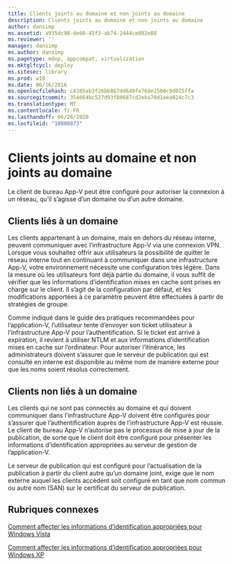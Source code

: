 ```yaml
---
title: Clients joints au domaine et non joints au domaine
description: Clients joints au domaine et non joints au domaine
author: dansimp
ms.assetid: a935dc98-de60-45f3-ab74-2444ce082e88
ms.reviewer: ''
manager: dansimp
ms.author: dansimp
ms.pagetype: mdop, appcompat, virtualization
ms.mktglfcycl: deploy
ms.sitesec: library
ms.prod: w10
ms.date: 06/16/2016
ms.openlocfilehash: c4385ab3f26bb867dd649fe768e1500c9d015ffa
ms.sourcegitcommit: 354664bc527d93f80687cd2eba70d1eea024c7c3
ms.translationtype: MT
ms.contentlocale: fr-FR
ms.lasthandoff: 06/26/2020
ms.locfileid: "10808873"
---
```

# Clients joints au domaine et non joints au domaine


Le client de bureau App-V peut être configuré pour autoriser la connexion à un réseau, qu’il s’agisse d’un domaine ou d’un autre domaine.

## Clients liés à un domaine


Les clients appartenant à un domaine, mais en dehors du réseau interne, peuvent communiquer avec l’infrastructure App-V via une connexion VPN. Lorsque vous souhaitez offrir aux utilisateurs la possibilité de quitter le réseau interne tout en continuant à communiquer dans une infrastructure App-V, votre environnement nécessite une configuration très légère. Dans la mesure où les utilisateurs font déjà partie du domaine, il vous suffit de vérifier que les informations d’identification mises en cache sont prises en charge sur le client. Il s’agit de la configuration par défaut, et les modifications apportées à ce paramètre peuvent être effectuées à partir de stratégies de groupe.

Comme indiqué dans le guide des pratiques recommandées pour l’application-V, l’utilisateur tente d’envoyer son ticket utilisateur à l’infrastructure App-V pour l’authentification. Si le ticket est arrivé à expiration, il revient à utiliser NTLM et aux informations d’identification mises en cache sur l’ordinateur. Pour autoriser l’itinérance, les administrateurs doivent s’assurer que le serveur de publication qui est consulté en interne est disponible au même nom de manière externe pour que les noms soient résolus correctement.

## Clients non liés à un domaine


Les clients qui ne sont pas connectés au domaine et qui doivent communiquer dans l’infrastructure App-V doivent être configurés pour s’assurer que l’authentification auprès de l’infrastructure App-V est réussie. Le client de bureau App-V n’autorise pas le processus de mise à jour de la publication, de sorte que le client doit être configuré pour présenter les informations d’identification appropriées au serveur de gestion de l’application-V.

Le serveur de publication qui est configuré pour l’actualisation de la publication à partir du client autre qu’un domaine joint, exige que le nom externe auquel les clients accèdent soit configuré en tant que nom commun ou autre nom (SAN) sur le certificat du serveur de publication.

## Rubriques connexes


[Comment affecter les informations d’identification appropriées pour Windows Vista](how-to-assign--the-proper-credentials-for-windows-vista.md)

[Comment affecter les informations d’identification appropriées pour Windows XP](how-to-assign--the-proper-credentials-for-windows-xp.md)

 

 





